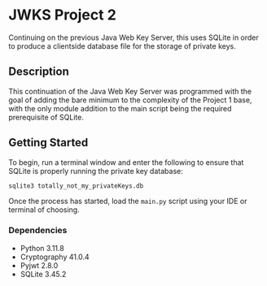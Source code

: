 # JWKS Project 2
Continuing on the previous Java Web Key Server, this uses SQLite in order to produce a clientside database file for the storage of private keys.

## Description
This continuation of the Java Web Key Server was programmed with the goal of adding the bare minimum to the complexity of the Project 1 base, with the only module addition to the main script being the required prerequisite of SQLite.

## Getting Started
To begin, run a terminal window and enter the following to ensure that SQLite is properly running the private key database:

```sqlite3 totally_not_my_privateKeys.db```

Once the process has started, load the ```main.py``` script using your IDE or terminal of choosing.

### Dependencies
* Python 3.11.8
* Cryptography 41.0.4
* Pyjwt 2.8.0
* SQLite 3.45.2
